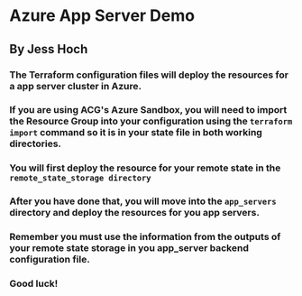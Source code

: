 # Azure App Server Demo
## By Jess Hoch
### The Terraform configuration files will deploy the resources for a app server cluster in Azure.
### If you are using ACG's Azure Sandbox, you will need to import the Resource Group into your configuration using the `terraform import` command so it is in your state file in both working directories.
### You will first deploy the resource for your remote state in the `remote_state_storage directory`
### After you have done that, you will move into the `app_servers` directory and deploy the resources for you app servers.
### Remember you must use the information from the outputs of your remote state storage in you app_server backend configuration file.
### Good luck!